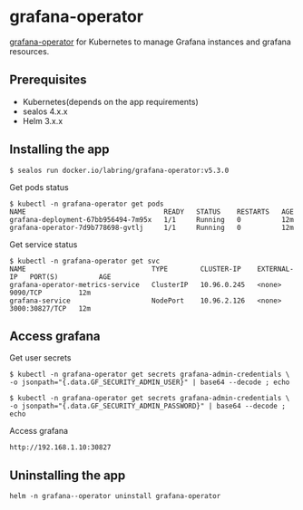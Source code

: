 # grafana-operator

[grafana-operator](https://github.com/grafana-operator/grafana-operator) for Kubernetes to manage Grafana instances and grafana resources.

## Prerequisites

- Kubernetes(depends on the app requirements)
- sealos 4.x.x
- Helm 3.x.x

## Installing the app

```shell
$ sealos run docker.io/labring/grafana-operator:v5.3.0
```

Get pods status

```shell
$ kubectl -n grafana-operator get pods
NAME                                  READY   STATUS    RESTARTS   AGE
grafana-deployment-67bb956494-7m95x   1/1     Running   0          12m
grafana-operator-7d9b778698-gvtlj     1/1     Running   0          12m
```

Get service status

```shell
$ kubectl -n grafana-operator get svc
NAME                               TYPE        CLUSTER-IP    EXTERNAL-IP   PORT(S)          AGE
grafana-operator-metrics-service   ClusterIP   10.96.0.245   <none>        9090/TCP         12m
grafana-service                    NodePort    10.96.2.126   <none>        3000:30827/TCP   12m
```

## Access grafana

Get user secrets

```shell
$ kubectl -n grafana-operator get secrets grafana-admin-credentials \
-o jsonpath="{.data.GF_SECURITY_ADMIN_USER}" | base64 --decode ; echo

$ kubectl -n grafana-operator get secrets grafana-admin-credentials \
-o jsonpath="{.data.GF_SECURITY_ADMIN_PASSWORD}" | base64 --decode ; echo
```

Access grafana

```
http://192.168.1.10:30827
```

## Uninstalling the app

```shell
helm -n grafana--operator uninstall grafana-operator
```

